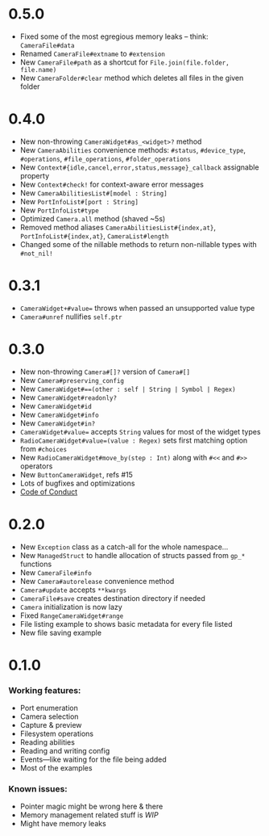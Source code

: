 # 0.5.0
- Fixed some of the most egregious memory leaks – think: `CameraFile#data`
- Renamed `CameraFile#extname` to `#extension`
- New `CameraFile#path` as a shortcut for `File.join(file.folder, file.name)`
- New `CameraFolder#clear` method which deletes all files in the given folder

# 0.4.0
- New non-throwing `CameraWidget#as_<widget>?` method
- New `CameraAbilities` convenience methods: `#status`, `#device_type`, `#operations`, `#file_operations`, `#folder_operations`
- New `Context#{idle,cancel,error,status,message}_callback` assignable property
- New `Context#check!` for context-aware error messages
- New `CameraAbilitiesList#[model : String]` 
- New `PortInfoList#[port : String]`
- New `PortInfoList#type`
- Optimized `Camera.all` method (shaved ~5s)
- Removed method aliases `CameraAbilitiesList#{index,at}`, `PortInfoList#{index,at}`, `CameraList#length`
- Changed some of the nillable methods to return non-nillable types with `#not_nil!`

# 0.3.1
- `CameraWidget+#value=` throws when passed an unsupported value type
- `Camera#unref` nullifies `self.ptr`

# 0.3.0
- New non-throwing `Camera#[]?` version of `Camera#[]`
- New `Camera#preserving_config`
- New `CameraWidget#==(other : self | String | Symbol | Regex)`
- New `CameraWidget#readonly?`
- New `CameraWidget#id`
- New `CameraWidget#info`
- New `CameraWidget#in?`
- `CameraWidget#value=` accepts `String` values for most of the widget types
- `RadioCameraWidget#value=(value : Regex)` sets first matching option from `#choices`
- New `RadioCameraWidget#move_by(step : Int)` along with `#<<` and `#>>` operators
- New `ButtonCameraWidget`, refs #15
- Lots of bugfixes and optimizations
- [Code of Conduct](contributor-covenant.org/version/1/4/)

# 0.2.0
- New `Exception` class as a catch-all for the whole namespace…
- New `ManagedStruct` to handle allocation of structs passed from `gp_*` functions
- New `CameraFile#info`
- New `Camera#autorelease` convenience method
- `Camera#update` accepts `**kwargs`
- `CameraFile#save` creates destination directory if needed
- `Camera` initialization is now lazy
- Fixed `RangeCameraWidget#range`
- File listing example to shows basic metadata for every file listed
- New file saving example

# 0.1.0
### Working features:
- Port enumeration
- Camera selection
- Capture & preview
- Filesystem operations
- Reading abilities
- Reading and writing config
- Events—like waiting for the file being added
- Most of the examples

### Known issues:
- Pointer magic might be wrong here & there
- Memory management related stuff is *WIP*
- Might have memory leaks
